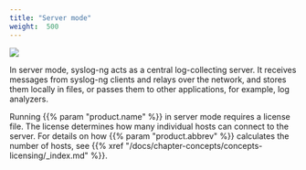 ```yaml
---
title: "Server mode"
weight:  500
---
```

<!-- DISCLAIMER: This file is based on the syslog-ng Open Source Edition documentation https://github.com/balabit/syslog-ng-ose-guides/commit/2f4a52ee61d1ea9ad27cb4f3168b95408fddfdf2 and is used under the terms of The syslog-ng Open Source Edition Documentation License. The file has been modified by Axoflow. -->

![](../Images/Figures/fig-server_mode01.png)

In server mode, syslog-ng acts as a central log-collecting server. It receives messages from syslog-ng clients and relays over the network, and stores them locally in files, or passes them to other applications, for example, log analyzers.

Running {{% param "product.name" %}} in server mode requires a license file. The license determines how many individual hosts can connect to the server. For details on how {{% param "product.abbrev" %}} calculates the number of hosts, see {{% xref "/docs/chapter-concepts/concepts-licensing/_index.md" %}}.
